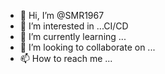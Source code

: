 - 👋 Hi, I’m @SMR1967
- 👀 I’m interested in ...CI/CD
- 🌱 I’m currently learning ...
- 💞️ I’m looking to collaborate on ...
- 📫 How to reach me ...

<!---
SMR1967/SMR1967 is a ✨ special ✨ repository because its `README.md` (this file) appears on your GitHub profile.
You can click the Preview link to take a look at your changes.
--->
